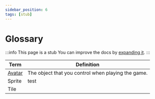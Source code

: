 ```yaml
---
sidebar_position: 6
tags: [stub]
---
```


# Glossary

:::info This page is a stub
You can improve the docs by [expanding it](./contributing).
:::

| Term                      | Definition                                         |
| ------------------------- | -------------------------------------------------- |
| [Avatar](./tools/paint/)  | The object that you control when playing the game. |
| Sprite                    | test                                               |
| Tile                      |                                                    |
